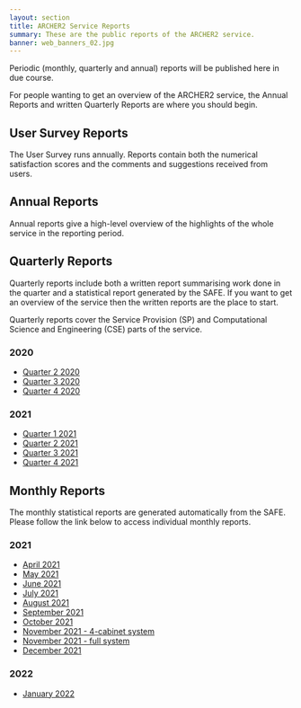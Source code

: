 ```yaml
---
layout: section
title: ARCHER2 Service Reports
summary: These are the public reports of the ARCHER2 service.
banner: web_banners_02.jpg
---
```


Periodic (monthly, quarterly and annual) reports will be published here in due course.

For people wanting to get an overview of the ARCHER2 service, the Annual Reports and written Quarterly Reports are where you should begin.

## User Survey Reports

The User Survey runs annually. Reports contain both the numerical satisfaction scores and the comments and suggestions received from users.


## Annual Reports

Annual reports give a high-level overview of the highlights of the whole service in the reporting period.


## Quarterly Reports

Quarterly reports include both a written report summarising work done in the quarter and a statistical report generated by the SAFE. If you want to get an overview of the service then the written reports are the place to start.

Quarterly reports cover the Service Provision (SP) and Computational Science and Engineering (CSE) parts of the service.

###  2020

* [Quarter 2 2020](quarterly/2020/2020_Q2/)
* [Quarter 3 2020](quarterly/2020/2020_Q3/)
* [Quarter 4 2020](quarterly/2020/2020_Q4/)

###  2021

* [Quarter 1 2021](quarterly/2021/2021_Q1/)
* [Quarter 2 2021](quarterly/2021/2021_Q2/)
* [Quarter 3 2021](quarterly/2021/2021_Q3/)
* [Quarter 4 2021](quarterly/2021/2021_Q4/)

## Monthly Reports

The monthly statistical reports are generated automatically from the SAFE. Please follow the link below to access individual monthly reports.

### 2021

* [April 2021](monthly/2021/apr_21_safe.pdf)
* [May 2021](monthly/2021/may21_safe.pdf)
* [June 2021](monthly/2021/june21_safe.pdf)
* [July 2021](monthly/2021/july21_safe.pdf)
* [August 2021](monthly/2021/aug21_safe.pdf)
* [September 2021](monthly/2021/sep21_safe.pdf)
* [October 2021](monthly/2021/oct21_safe.pdf)
* [November 2021 - 4-cabinet system](monthly/2021/nov21-4cab_safe.pdf)
* [November 2021 - full system](monthly/2021/nov21_full_safe.pdf)
* [December 2021](monthly/2021/dec21_safe.pdf)

### 2022

* [January 2022](monthly/2022/jan22_safe.pdf)